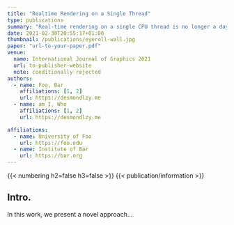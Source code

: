 ```yaml
---
title: "Realtime Rendering on a Single Thread"
type: publications
summary: "Real-time rendering on a single CPU thread is no longer a daydream!"
date: 2021-02-30T20:55:17+01:00
thumbnail: /publications/eyeroll-wall.jpg
paper: "url-to-your-paper.pdf"
venue: 
  name: International Journal of Graphics 2021
  url: to-publisher-website
  note: conditionally rejected
authors:
  - name: Foo, Bar
    affiliations: [1, 2]
    url: https://desmondlzy.me
  - name: am I, Who
    affiliations: [1, 2]
    url: https://desmondlzy.me

affiliations:
  - name: University of Foo
    url: https://foo.edu
  - name: Institute of Bar
    url: https://bar.org
---
```

{{< numbering h2=false h3=false >}}
{{< publication/information >}}

## Intro.

In this work, we present a novel approach...